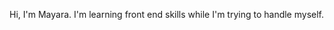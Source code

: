 Hi, I'm Mayara.
I'm learning front end skills while I'm
trying to handle myself.


<!--i dont know what i am doing--> 
